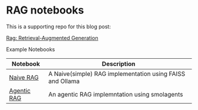 # RAG notebooks

This is a supporting repo for this blog post:

[Rag: Retrieval-Augmented Generation](http://programmer.ie/post/rag/)

Example Notebooks

|Notebook|Description|
| ----- | ------ |
|[Naive RAG](/notebooks/niave.ipynb)| A Naive(simple) RAG implementation using FAISS and Ollama|
|[Agentic RAG](/notebooks/agent.ipynb)| An agentic RAG implemntation using smolagents|
